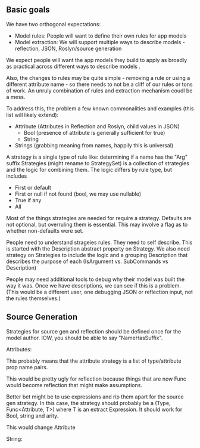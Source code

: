 ﻿## Basic goals

We have two orthogonal expectations: 

* Model rules: People will want to define their own rules for app models 
* Model extraction: We will support multiple ways to describe models - reflection, JSON, Roslyn/source generation

We expect people will want the app models they build to apply as broadly as practical across different ways to describe models .

Also, the changes to rules may be quite simple - removing a rule or using a different attribute name - so there needs to not be a cliff of our rules or tons of work. An unruly combination of rules and extraction mechanism coudl be a mess. 

To address this, the problem a few known commonalities and examples (this list will likely extend):

* Attribute (Attributes in Reflection and Roslyn, child values in JSON)
  * Bool (presence of attribute is generally sufficient for true)
  * String
* Strings (grabbing meaning from names, happily this is universal)

A strategy is a single type of rule like: determining if a name has the "Arg" suffix
Strategies (might rename to StrategySet) is a collection of strategies and the logic for combining them. The logic differs by rule type, but includes

* First or default
* First or null if not found (bool, we may use nullable)
* True if any
* All

Most of the things strategies are needed for require a strategy. Defaults are not optional, but overruling them is essential. This may involve a flag as to whether non-defaults were set. 

People need to understand strageies rules. They need to self describe. This is started with the Description abstract property on Strategy. We also need strategy on Strategies to include the logic and a grouping Description that describes the purpose of each (IsArgument vs. SubCommands vs Description) 

People may need additional tools to debug why their model was built the way it was. Once we have descriptions, we can see if this is a problem. (This would be a different user, one debugging JSON or reflection input, not the rules themselves.)

## Source Generation

Strategies for source gen and reflection should be defined once
for the model author. IOW, you should be able to say "NameHasSuffix".

Attributes:

This probably means that the attribute strategy is a list of 
type/attribute prop name pairs. 

This would be pretty ugly for reflection because things that are 
now Func would become reflection that might make assumptions. 

Better bet might be to use expressions and rip them apart for 
the source gen strategy. In this case, the strategy should probably 
be a (Type, Func<Attribute, T>) where T is an extract Expression. 
It should work for Bool, string and arity. 

This would change Attribute

String: 